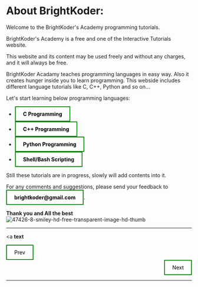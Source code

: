 # About BrightKoder:
Welcome to the BrightKoder's Academy programming tutorials.

BrightKoder's Academy is a free and one of the Interactive Tutorials website.

This website and its content may be used freely and without any charges, and it will always be free.

BrightKoder Acadamy teaches programming languages in easy way. Also it creates hunger inside you to learn programming. This webside includes different language tutorials like C, C++, Python and so on...

Let's start learning below programming languages:

* **[C Programming](./C_Programming/introduction.md)**
* **[C++ Programming](./C_Programming/introduction.md)**
* **[Python Programming](./C_Programming/introduction.md)**
* **[Shell/Bash Scripting](./C_Programming/introduction.md)**

Still these tutorials are in progress, slowly will add contents into it.

For any comments and suggestions, please send your feedback to **[brightkoder@gmail.com](brightkoder@gmail.com)**.

**Thank you and All the best** ![47426-8-smiley-hd-free-transparent-image-hd-thumb](https://user-images.githubusercontent.com/83718460/185386883-5c268dfe-cd88-432a-bad9-63a0ff9c85ae.png)

---

<style type="text/css">
  strong {
    font-weight:bold;
  }

  i {
    font-style: italic;
  }
</style>

<a <span style="font-weight:bold">text</span>

<style>
a:link, a:visited {
  background-color: white;
  color: black;
  border: 2px solid green;
  padding: 10px 20px;
  text-align: center;
  text-decoration: none;
  display: inline-block;
}

a:hover, a:active {
  background-color: green;
  color: white;
}

.my-footer1 {
  text-align: left;
}

.my-footer2 {
  text-align: right;
}
</style>

<div class="my-footer">
  <div class="my-footer1">
    <a href="https://healthineers.sharepoint.com" >Prev</a>
  </div>
  <div class="my-footer2">
    <a href="https://healthineers.sharepoint.com" >Next</a>
  </div>
</div>
  
---

